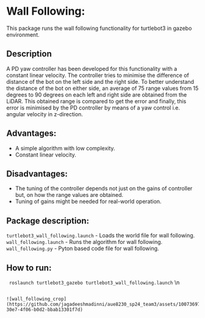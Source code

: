 # Wall Following:
This package runs the wall following functionality for turtlebot3 in gazebo environment.

## Description

A PD yaw controller has been developed for this functionality with a constant linear velocity. The controller tries to minimise the difference of distance of the bot on the left side and the right side. To better understand the distance of the bot on either side, an average of 75 range values from 15 degrees to 90 degrees on each left and right side are obtained from the LiDAR. This obtained range is compared to get the error and finally, this error is minimised by the PD controller by means of a yaw control i.e. angular velocity in z-direction.

## Advantages:
- A simple algorithm with low complexity.
- Constant linear velocity.

## Disadvantages:
- The tuning of the controller depends not just on the gains of controller but, on how the range values are obtained.
- Tuning of gains might be needed for real-world operation.

## Package description:
```turtlebot3_wall_following.launch``` - Loads the world file for wall following.
```wall_following.launch``` - Runs the algorithm for wall following.
```wall_following.py``` - Pyton based code file for wall following.

## How to run:
``` roslaunch turtlebot3_gazebo turtlebot3_wall_following.launch``` \n
``` roslaunch wall_following wall_following.launch

![wall_following_crop](https://github.com/jagadeeshmadinni/aue8230_sp24_team3/assets/100736973/9285e700-30e7-4f06-b0d2-bbab13301f7d)

